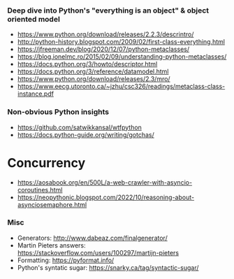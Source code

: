 ### Deep dive into Python's "everything is an object" & object oriented model
* https://www.python.org/download/releases/2.2.3/descrintro/
* http://python-history.blogspot.com/2009/02/first-class-everything.html
* https://jfreeman.dev/blog/2020/12/07/python-metaclasses/
* https://blog.ionelmc.ro/2015/02/09/understanding-python-metaclasses/
* https://docs.python.org/3/howto/descriptor.html
* https://docs.python.org/3/reference/datamodel.html
* https://www.python.org/download/releases/2.3/mro/
* https://www.eecg.utoronto.ca/~jzhu/csc326/readings/metaclass-class-instance.pdf

### Non-obvious Python insights
* https://github.com/satwikkansal/wtfpython
* https://docs.python-guide.org/writing/gotchas/

# Concurrency
* https://aosabook.org/en/500L/a-web-crawler-with-asyncio-coroutines.html
* https://neopythonic.blogspot.com/2022/10/reasoning-about-asynciosemaphore.html

### Misc
* Generators: http://www.dabeaz.com/finalgenerator/
* Martin Pieters answers: https://stackoverflow.com/users/100297/martijn-pieters
* Formatting: https://pyformat.info/
* Python's syntatic sugar: https://snarky.ca/tag/syntactic-sugar/

